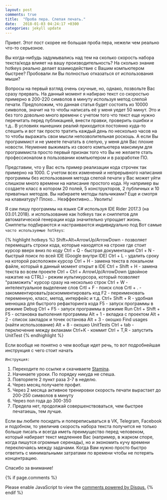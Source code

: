```yaml
---
layout: post
comments: true
title:  "Проба пера. Слепая печать."
date:   2018-01-03 04:24:17 +0300
categories: jekyll update
---
```

Привет. Этот пост скорее не большая проба пера, нежели чем реально что-то серьезное.

Вы когда-нибудь задумывались над тем на сколько скорость набора текста/кода влияет на вашу производительность? На сколько знание hotkeys реально делает взаимодействие с Вашим компьютером быстрее? Пробовали ли Вы полностью отказаться от использования мыши?

Вопросы на первый взгляд очень скучные, но, однако, позвольте Вас сразу прервать. На данный момент я набираю текст со скоростью примерно в 200-220 символов в минуту используя метод слепой печати. Предположим, что данная статья будет состоять из 10000 символов, значит на то чтобы написать её у меня уедет 50 минут. Это и без того довольно много времени с учетом того что текст еще нужно перечитать перед публикацией, внести правки, проверить ошибки и т.д.. В условиях нынешних реалий приходится постоянно куда-то спешить и вот так просто тратить каждый день по несколько часов на то чтобы выражать свои мысли непозволительная роскошь. А если Вы программист и не умеете печатать в слепую, у меня для Вас плохие новости. Неумение выжимать из своего компьютера максимум для программиста просто первый признак того что Вы не желаете стать профессионалом в пользовании компьютером и в разработке ПО.

Представим, что у Вас есть пример реализации кода строчек так примерно на 1000. С учетом всех изменений и непрерывного написания программы без использования метода слепой печати у Вас может уйти слишком много времени на написание простого кода. Ну например вы создаете класс в котором 20 полей, 5 конструкторов, 2 публичных и 10 приватных методов. Вы набираете методы пальчиками? Еще и смотря на клавиатуру? Плохо... Неэффективно... Уволить!

Я сам пишу программы на языке C# используя IDE Rider 2017.3 (на 03.01.2018). и использование как hotkeys так и сниппетов для автоматической генерации кода значительно упрощает жизнь. Сниппеты подбираются и настраиваются индивидуально под Вот самые `часто используемые hotkeys`:

{% highlight hotkeys %}
Shift+Alt+ArrowUp/ArrowDown - позволяет перемещать строки кода, которые находятся на строке где стоит курсор вверх вниз по коду
Ctrl + Q - быстрая документация 
Ctrl + N - быстрый поиск по всей IDE (Google внутри IDE)
Ctrl + L - удалить сроку на которой расположен курсор
Ctrl + H - замена текста в локальном файле, который в данный момент открыт в IDE
Ctrl + Shift + H - замена текста во всем проекте
Ctrl + Ctrl + ArrowUp/ArrowDown (двойное нажатие на CTRL) - режим иультикурсора, который позволяет "разможить" курсор сразу на несколько строк
Ctrl + W - интелектуальное выделение слов
Crtl + F - поиск слов 
Crtl + . - закомментировать/раскомментировать код
F2 - переименовать переменную, класс, метод, интерфейс и т.д.
Ctrl+  Shift + R - удобная менюшка для быстрого рефакторинга кода
F5 - запуск программы в режиме Debug
Ctrl + F5 - запуск программы в режиме Run
Ctrl + Shift + F5 - остановка выполения программы
Alt + 1 - вкладка с проектом
Alt + 2 - список закладок и точек останова
Alt + 3 - окошко Find usages (найти использование)
Alt + 8 - окошко UnitTests
Ctrl + tab - перключение между вклаками 
Ctrl+K - коммит
Ctrl + T,R - запустить UnitTest
{% endhighlight %}

Если вообще не понятно о чем вообще идет речь, то вот подробнейшая инструкция с чего стоит начать

`Инструкция:`
1. Переходите по ссылке и скачиваете [Stamina].  
2. Начинаете уроки. По порядку никуда не спеша.
3. Повторяете 2 пункт раза 3-7 в неделю.
4. Через месяц получаете профит.
5. Через 2 месяца активное тренировки скорость печати вырастает до 200-250 символов в минуту
6. Через пол года до 300-350 
7. Предела нет, продолжай совершенствоваться, чем быстрее печатаешь, тем лучше.

Если вы любите посидеть и попереписываться в VK, Telegram, Facebook и подобном, то увеличив скорость набора текста получится не только больше писать и всегда иметь преимущество перед человеком, который набирает текст медленнее Вас (например, в жарком споре, когда пишутся огромные серенады), но и экономить кучу времени переключаясь между задачами. Когда Вам нужно просто быстро ответить с минимальными затратами по времени чтобы не потерять концентрацию.

Спасибо за внимание!

{% if page.comments %}
<div id="disqus_thread"></div>
<script>

var disqus_config = function () {
this.page.url = https://vangogih.github.io/;  // Replace PAGE_URL with your page's canonical URL variable
this.page.identifier = /jekyll/update/2018/01/03/hello-world.html; // Replace PAGE_IDENTIFIER with your page's unique identifier variable
};
*/
(function() { // DON'T EDIT BELOW THIS LINE
var d = document, s = d.createElement('script');
s.src = 'https://https-vangogih-github-io.disqus.com/embed.js';
s.setAttribute('data-timestamp', +new Date());
(d.head || d.body).appendChild(s);
})();
</script>
<noscript>Please enable JavaScript to view the <a href="https://disqus.com/?ref_noscript">comments powered by Disqus.</a></noscript>
{% endif %}

[Stamina]: https://yadi.sk/d/KyT2iMtO3RAYSx



